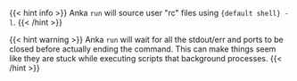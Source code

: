 ---
---

{{< hint info >}}
Anka `run` will source user "rc" files using `{default shell} -l`.
{{< /hint >}}

{{< hint warning >}}
Anka `run` will wait for all the stdout/err and ports to be closed before actually ending the command. This can make things seem like they are stuck while executing scripts that background processes.
{{< /hint >}}

